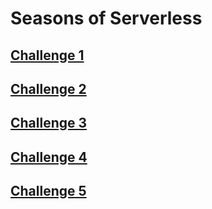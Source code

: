 # Seasons of Serverless

## [Challenge 1](https://github.com/LocksleyLK/seasons-of-serverless/tree/master/challenge-1)
## [Challenge 2](https://github.com/LocksleyLK/seasons-of-serverless/tree/master/ladooVision)
## [Challenge 3](https://github.com/LocksleyLK/seasons-of-serverless/tree/master/longestKebab)
## [Challenge 4](https://github.com/LocksleyLK/seasons-of-serverless/tree/master/bestBBQ)
## [Challenge 5](https://github.com/LocksleyLK/seasons-of-serverless/tree/master/Challenge-5)
